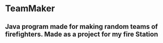 # TeamMaker
## Java program made for making random teams of firefighters. Made as a project for my fire Station
